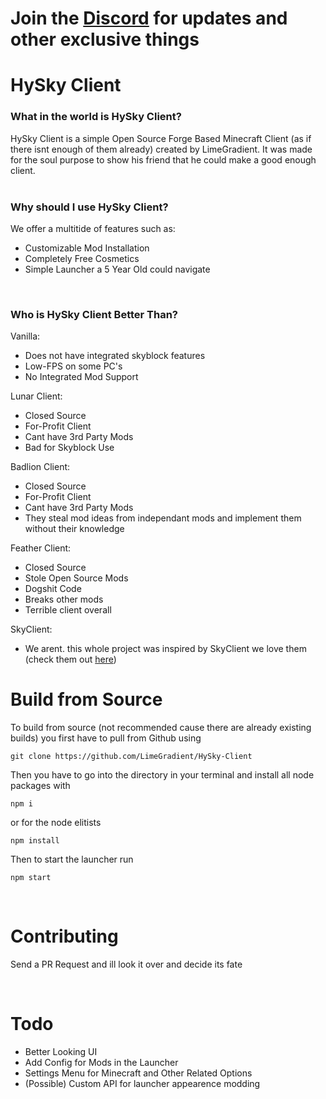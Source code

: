 # Join the [Discord](https://discord.gg/qNRvgqsBwU) for updates and other exclusive things

# HySky Client
<h3 style="font-weight: bold;">What in the world is HySky Client?</h3>
HySky Client is a simple Open Source Forge Based Minecraft Client (as if there isnt enough of them already) created by LimeGradient. It was made for the soul purpose to show his friend that he could make a good enough client. 
<br>
<br>
<h3 style="font-weight: bold;">Why should I use HySky Client?</h3>
We offer a multitide of features such as:
<ul>
<li>Customizable Mod Installation</li>
<li>Completely Free Cosmetics</li>
<li>Simple Launcher a 5 Year Old could navigate</li>
</ul>
<br>
<h3 style="font-weight: bold;">Who is HySky Client Better Than?</h3>
Vanilla:
<ul>
<li>Does not have integrated skyblock features</li>
<li>Low-FPS on some PC's</li>
<li>No Integrated Mod Support</li>
</ul>
Lunar Client:
<ul>
<li>Closed Source</li>
<li>For-Profit Client</li>
<li>Cant have 3rd Party Mods</li>
<li>Bad for Skyblock Use</li>
</ul>
Badlion Client:
<ul>
<li>Closed Source</li>
<li>For-Profit Client</li>
<li>Cant have 3rd Party Mods</li>
<li>They steal mod ideas from independant mods and implement them without their knowledge</li>
</ul>
Feather Client:
<ul>
<li>Closed Source</li>
<li>Stole Open Source Mods</li>
<li>Dogshit Code</li>
<li>Breaks other mods</li>
<li>Terrible client overall</li>
</ul>
SkyClient:
<ul>
<li>We arent. this whole project was inspired by SkyClient we love them (check them out <a href="https://skyclient.co/">here</a>)</li>
</ul>

# Build from Source
To build from source (not recommended cause there are already existing builds) you first have to pull from Github using
```
git clone https://github.com/LimeGradient/HySky-Client
```

Then you have to go into the directory in your terminal and install all node packages with
```
npm i
```
or for the node elitists
```
npm install
```
Then to start the launcher run
```
npm start
```

<br>

# Contributing
Send a PR Request and ill look it over and decide its fate

<br>

# Todo
<ul>
<li>Better Looking UI</li>
<li>Add Config for Mods in the Launcher</li>
<li>Settings Menu for Minecraft and Other Related Options</li>
<li>(Possible) Custom API for launcher appearence modding</li>
</ul>